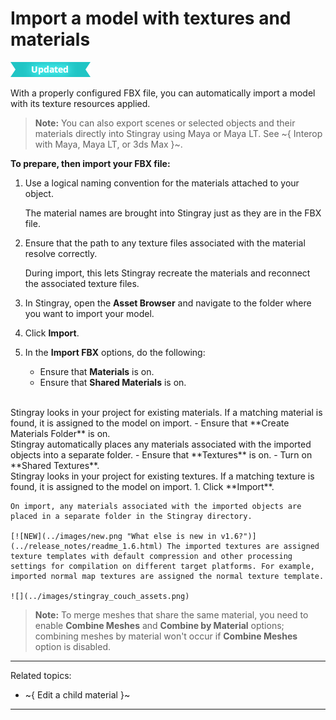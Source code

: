 # Import a model with textures and materials

[![UPDATED](../images/updated.png "What else is new in v1.6?")](../release_notes/readme_1.6.html)

With a properly configured FBX file, you can automatically import a model with its texture resources applied.

> **Note:** You can also export scenes or selected objects and their materials directly into Stingray using Maya or Maya LT. See ~{ Interop with Maya, Maya LT, or 3ds Max }~.

**To prepare, then import your FBX file:**

1. Use a logical naming convention for the materials attached to your object.

	The material names are brought into Stingray just as they are in the FBX file.

2. Ensure that the path to any texture files associated with the material resolve correctly.

	During import, this lets Stingray recreate the materials and reconnect the associated texture files.

3. In Stingray, open the **Asset Browser** and navigate to the folder where you want to import your model.

4. Click **Import**.

5. In the **Import FBX** options, do the following:
	- Ensure that **Materials** is on.
	- Ensure that **Shared Materials** is on.
<br>
	Stingray looks in your project for existing materials. If a matching material is found, it is assigned to the model on import.
	- Ensure that **Create Materials Folder** is on.
<br>
	Stingray automatically places any materials associated with the imported objects into a separate folder.
	- Ensure that **Textures** is on.
	- Turn on **Shared Textures**.
<br>
	Stingray looks in your project for existing textures. If a matching texture is found, it is assigned to the model on import.
1. Click **Import**.

	On import, any materials associated with the imported objects are placed in a separate folder in the Stingray directory.

	[![NEW](../images/new.png "What else is new in v1.6?")](../release_notes/readme_1.6.html) The imported textures are assigned texture templates with default compression and other processing settings for compilation on different target platforms. For example, imported normal map textures are assigned the normal texture template.

	![](../images/stingray_couch_assets.png)

> **Note:** To merge meshes that share the same material, you need to enable **Combine Meshes** and **Combine by Material** options; combining meshes by material won't occur if **Combine Meshes** option is disabled.

---
Related topics:
- ~{ Edit a child material }~
---

